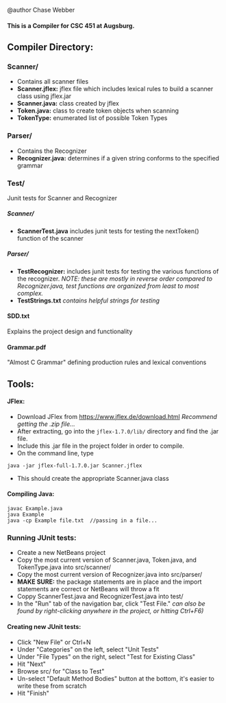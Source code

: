@author Chase Webber

#### This is a Compiler for CSC 451 at Augsburg. 


## Compiler Directory: 

### Scanner/
- Contains all scanner files
- **Scanner.jflex:** jflex file which includes lexical rules to build a scanner class using jflex.jar 
- **Scanner.java:** class created by jflex
- **Token.java:** class to create token objects when scanning
- **TokenType:** enumerated list of possible Token Types

### Parser/
- Contains the Recognizer
- **Recognizer.java:** determines if a given string conforms to the specified grammar 

### Test/
Junit tests for Scanner and Recognizer

##### Scanner/
- **ScannerTest.java** includes junit tests for testing the nextToken() function of the scanner

##### Parser/
- **TestRecognizer:** includes junit tests for testing the various functions of the recognizer. 
_NOTE: these are mostly in reverse order compared to Recognizer.java, test functions are organized from least to most complex._
- **TestStrings.txt** _contains helpful strings for testing_

#### SDD.txt
Explains the project design and functionality

#### Grammar.pdf
"Almost C Grammar" defining production rules and lexical conventions

## Tools:

#### JFlex: 
* Download JFlex from https://www.jflex.de/download.html
_Recommend getting the .zip file..._
* After extracting, go into the `jflex-1.7.0/lib/` directory and find the .jar file. 
* Include this .jar file in the project folder in order to compile. 
* On the command line, type 
```
java -jar jflex-full-1.7.0.jar Scanner.jflex
```
* This should create the appropriate Scanner.java class

#### Compiling Java: 
```
javac Example.java 
java Example 
java -cp Example file.txt  //passing in a file...
```

### Running JUnit tests: 
- Create a new NetBeans project
- Copy the most current version of Scanner.java, Token.java, and TokenType.java into src/scanner/
- Copy the most current version of Recognizer.java into src/parser/
- **MAKE SURE:** the package statements are in place and the import statements are correct or NetBeans will throw a fit
- Coppy ScannerTest.java and RecognizerTest.java into test/ 
- In the "Run" tab of the navigation bar, click "Test File."
_can also be found by right-clicking anywhere in the project, or hitting Ctrl+F6)_

#### Creating new JUnit tests:
* Click "New File" or Ctrl+N
* Under "Categories" on the left, select "Unit Tests" 
* Under "File Types" on the right, select "Test for Existing Class"
* Hit "Next"
* Browse src/ for "Class to Test"
* Un-select "Default Method Bodies" button at the bottom, it's easier to write these from scratch 
* Hit "Finish"